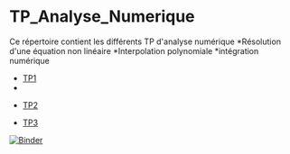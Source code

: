 # TP_Analyse_Numerique

Ce répertoire contient les différents TP d'analyse numérique 
              *Résolution d'une équation non linéaire 
              *Interpolation polynomiale 
              *intégration numérique


- [TP1][TP1]       
- 
 [TP1]: https://github.com/mohameedboud/TP_Analyse_Num-rique/blob/main/TP1/TP1_E.ipynb
 
- [TP2][TP2]       

 [TP2]: https://github.com/mohameedboud/TP_Analyse_Num-rique/blob/main/TP2/TP2_E.ipynb
 
 - [TP3][TP3]       

 [TP3]: https://github.com/mohameedboud/TP_Analyse_Num-rique/tree/main/Projet%20TP3



[![Binder](https://mybinder.org/badge_logo.svg)](https://mybinder.org/v2/gh/mohameedboud/TP_Analyse_Num-rique/main)
